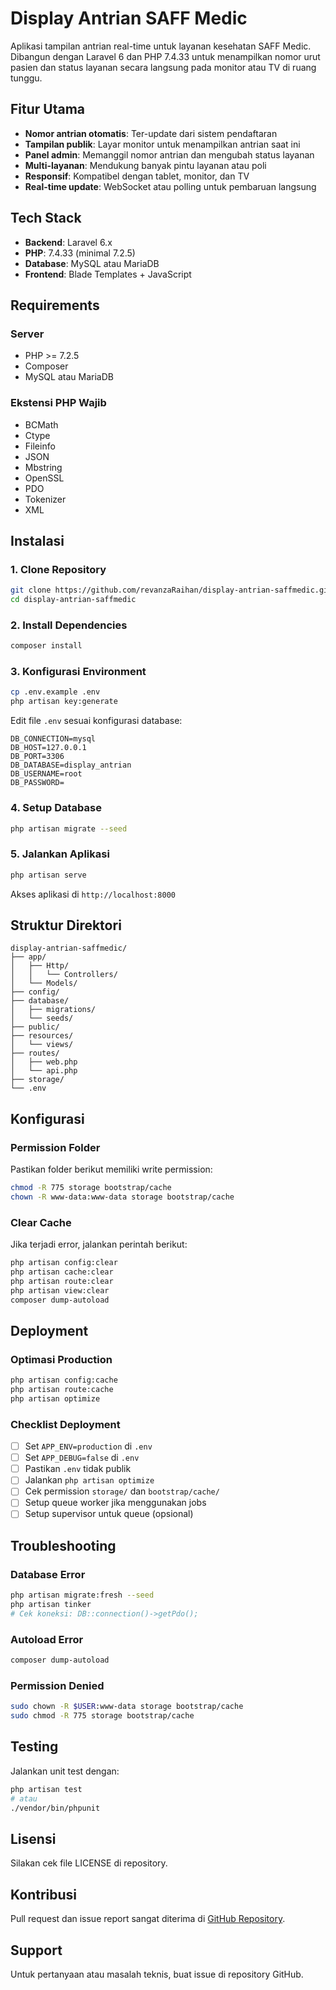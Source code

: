 # Display Antrian SAFF Medic

Aplikasi tampilan antrian real-time untuk layanan kesehatan SAFF Medic. Dibangun dengan Laravel 6 dan PHP 7.4.33 untuk menampilkan nomor urut pasien dan status layanan secara langsung pada monitor atau TV di ruang tunggu.

## Fitur Utama

- **Nomor antrian otomatis**: Ter-update dari sistem pendaftaran
- **Tampilan publik**: Layar monitor untuk menampilkan antrian saat ini
- **Panel admin**: Memanggil nomor antrian dan mengubah status layanan
- **Multi-layanan**: Mendukung banyak pintu layanan atau poli
- **Responsif**: Kompatibel dengan tablet, monitor, dan TV
- **Real-time update**: WebSocket atau polling untuk pembaruan langsung

## Tech Stack

- **Backend**: Laravel 6.x
- **PHP**: 7.4.33 (minimal 7.2.5)
- **Database**: MySQL atau MariaDB
- **Frontend**: Blade Templates + JavaScript

## Requirements

### Server
- PHP >= 7.2.5
- Composer
- MySQL atau MariaDB

### Ekstensi PHP Wajib
- BCMath
- Ctype
- Fileinfo
- JSON
- Mbstring
- OpenSSL
- PDO
- Tokenizer
- XML

## Instalasi

### 1. Clone Repository
```bash
git clone https://github.com/revanzaRaihan/display-antrian-saffmedic.git
cd display-antrian-saffmedic
```

### 2. Install Dependencies
```bash
composer install
```

### 3. Konfigurasi Environment
```bash
cp .env.example .env
php artisan key:generate
```

Edit file `.env` sesuai konfigurasi database:
```env
DB_CONNECTION=mysql
DB_HOST=127.0.0.1
DB_PORT=3306
DB_DATABASE=display_antrian
DB_USERNAME=root
DB_PASSWORD=
```

### 4. Setup Database
```bash
php artisan migrate --seed
```

### 5. Jalankan Aplikasi
```bash
php artisan serve
```

Akses aplikasi di `http://localhost:8000`

## Struktur Direktori

```
display-antrian-saffmedic/
├── app/
│   ├── Http/
│   │   └── Controllers/
│   └── Models/
├── config/
├── database/
│   ├── migrations/
│   └── seeds/
├── public/
├── resources/
│   └── views/
├── routes/
│   ├── web.php
│   └── api.php
├── storage/
└── .env
```

## Konfigurasi

### Permission Folder
Pastikan folder berikut memiliki write permission:
```bash
chmod -R 775 storage bootstrap/cache
chown -R www-data:www-data storage bootstrap/cache
```

### Clear Cache
Jika terjadi error, jalankan perintah berikut:
```bash
php artisan config:clear
php artisan cache:clear
php artisan route:clear
php artisan view:clear
composer dump-autoload
```

## Deployment

### Optimasi Production
```bash
php artisan config:cache
php artisan route:cache
php artisan optimize
```

### Checklist Deployment
- [ ] Set `APP_ENV=production` di `.env`
- [ ] Set `APP_DEBUG=false` di `.env`
- [ ] Pastikan `.env` tidak publik
- [ ] Jalankan `php artisan optimize`
- [ ] Cek permission `storage/` dan `bootstrap/cache/`
- [ ] Setup queue worker jika menggunakan jobs
- [ ] Setup supervisor untuk queue (opsional)

## Troubleshooting

### Database Error
```bash
php artisan migrate:fresh --seed
php artisan tinker
# Cek koneksi: DB::connection()->getPdo();
```

### Autoload Error
```bash
composer dump-autoload
```

### Permission Denied
```bash
sudo chown -R $USER:www-data storage bootstrap/cache
sudo chmod -R 775 storage bootstrap/cache
```

## Testing

Jalankan unit test dengan:
```bash
php artisan test
# atau
./vendor/bin/phpunit
```

## Lisensi

Silakan cek file LICENSE di repository.

## Kontribusi

Pull request dan issue report sangat diterima di [GitHub Repository](https://github.com/revanzaRaihan/display-antrian-saffmedic).

## Support

Untuk pertanyaan atau masalah teknis, buat issue di repository GitHub.

